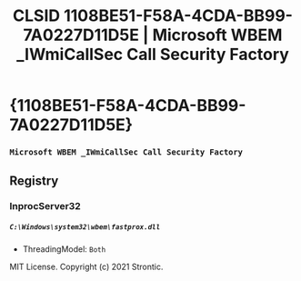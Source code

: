 ﻿---
title: "CLSID 1108BE51-F58A-4CDA-BB99-7A0227D11D5E | Microsoft WBEM _IWmiCallSec Call Security Factory"
excerpt: What is COM-Object CLSID 1108BE51-F58A-4CDA-BB99-7A0227D11D5E?
---

# {1108BE51-F58A-4CDA-BB99-7A0227D11D5E}

### `Microsoft WBEM _IWmiCallSec Call Security Factory`

## Registry


### InprocServer32

##### `C:\Windows\system32\wbem\fastprox.dll`
* ThreadingModel: `Both`

MIT License. Copyright (c) 2021 Strontic.


